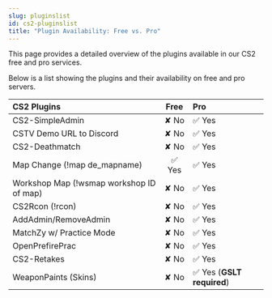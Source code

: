 ```yaml
---
slug: pluginslist
id: cs2-pluginslist
title: "Plugin Availability: Free vs. Pro"
---
```


This page provides a detailed overview of the plugins available in our CS2 free and pro services.

Below is a list showing the plugins and their availability on free and pro servers.

| CS2 Plugins                                 | Free           | Pro |
|:---                                       |:---:              |:---      |
| CS2-SimpleAdmin |  &#x2718; No   | ✅ Yes |
| CSTV Demo URL to Discord                |  &#x2718; No   | ✅ Yes |
| CS2-Deathmatch                          |  &#x2718; No   | ✅ Yes |
| Map Change (!map de_mapname)          |      ✅ Yes    | ✅ Yes |
| Workshop Map (!wsmap workshop ID of map)              |  &#x2718; No   | ✅ Yes |
| CS2Rcon (!rcon)                         |  &#x2718; No   | ✅ Yes |
| AddAdmin/RemoveAdmin           |  &#x2718; No   | ✅ Yes |
| MatchZy w/ Practice Mode                |  &#x2718; No   | ✅ Yes |
| OpenPrefirePrac                      |  &#x2718; No   | ✅ Yes |
| CS2-Retakes                            |  &#x2718; No   | ✅ Yes |
| WeaponPaints (Skins)                   |  &#x2718; No   | ✅ Yes (**GSLT required**) |

